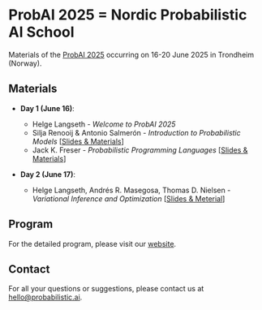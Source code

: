 # ProbAI 2025 = Nordic Probabilistic AI School

Materials of the [ProbAI 2025](https://nordic.probabilistic.ai/) occurring on 16-20 June 2025 in Trondheim (Norway).

## Materials

* **Day 1 (June 16)**:
  - Helge Langseth - *Welcome to ProbAI 2025*
  - Silja Renooij & Antonio Salmerón - *Introduction to Probabilistic Models* [[Slides & Materials](day-1/)]
  - Jack K. Freser - *Probabilistic Programming Languages* [[Slides & Materials](day-1/)]


* **Day 2 (June 17)**:
  - Helge Langseth, Andrés R. Masegosa, Thomas D. Nielsen - *Variational Inference and Optimization* [[Slides & Meterial](day-2/)]


## Program

For the detailed program, please visit our [website](https://nordic.probabilistic.ai/program).

## Contact

For all your questions or suggestions, please contact us at [hello@probabilistic.ai](mailto:hello@probabilistic.ai).
